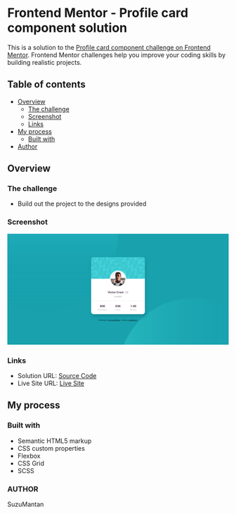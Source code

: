 # Frontend Mentor - Profile card component solution

This is a solution to the [Profile card component challenge on Frontend Mentor](https://www.frontendmentor.io/challenges/profile-card-component-cfArpWshJ). Frontend Mentor challenges help you improve your coding skills by building realistic projects.

## Table of contents

- [Overview](#overview)
  - [The challenge](#the-challenge)
  - [Screenshot](#screenshot)
  - [Links](#links)
- [My process](#my-process)
  - [Built with](#built-with)
- [Author](#author)

## Overview

### The challenge

- Build out the project to the designs provided

### Screenshot

![](./screenshot.png)

### Links

- Solution URL: [Source Code](https://github.com/agusthas/profile-card-component/)
- Live Site URL: [Live Site](https://agusthas.github.io/FEM_profile-card-component/)

## My process

### Built with

- Semantic HTML5 markup
- CSS custom properties
- Flexbox
- CSS Grid
- SCSS

### AUTHOR

SuzuMantan
